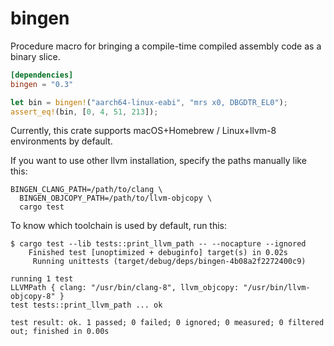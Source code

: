 # bingen

Procedure macro for bringing a compile-time compiled assembly code as a binary slice.

```toml
[dependencies]
bingen = "0.3"
```

```rust
let bin = bingen!("aarch64-linux-eabi", "mrs x0, DBGDTR_EL0");
assert_eq!(bin, [0, 4, 51, 213]);
```

Currently, this crate supports macOS+Homebrew / Linux+llvm-8 environments by default.

If you want to use other llvm installation, specify the paths manually like this:
```shell
BINGEN_CLANG_PATH=/path/to/clang \
  BINGEN_OBJCOPY_PATH=/path/to/llvm-objcopy \
  cargo test
```

To know which toolchain is used by default, run this:
```
$ cargo test --lib tests::print_llvm_path -- --nocapture --ignored
    Finished test [unoptimized + debuginfo] target(s) in 0.02s
     Running unittests (target/debug/deps/bingen-4b08a2f2272400c9)

running 1 test
LLVMPath { clang: "/usr/bin/clang-8", llvm_objcopy: "/usr/bin/llvm-objcopy-8" }
test tests::print_llvm_path ... ok

test result: ok. 1 passed; 0 failed; 0 ignored; 0 measured; 0 filtered out; finished in 0.00s

```
